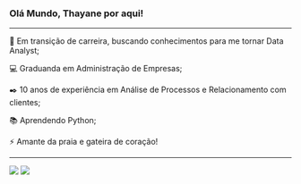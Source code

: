 ### Olá Mundo, Thayane por aqui!

---

🏢 Em transição de carreira, buscando conhecimentos para me tornar Data Analyst;

💻 Graduanda em Administração de Empresas;

✒️ 10 anos de experiência em  Análise de Processos e Relacionamento com clientes;

📚 Aprendendo Python;

⚡ Amante da praia e gateira de coração!

---

[![](https://img.shields.io/badge/Linkedin-9ed0d5)](https://www.linkedin.com/in/thayane-moreira/)
[![](https://img.shields.io/badge/Instagram-eebcc1)](https://www.instagram.com/thayanesm/)

